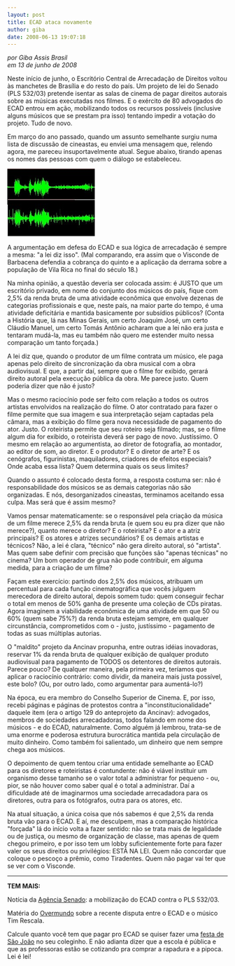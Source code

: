 ```yaml
---
layout: post
title: ECAD ataca novamente
author: giba
date: 2008-06-13 19:07:18
---
```

*por Giba Assis Brasil*\
*em 13 de junho de 2008*

Neste início de junho, o Escritório Central de Arrecadação de Direitos voltou às manchetes de Brasília e do resto do país. Um projeto de lei do Senado (PLS 532/03) pretende isentar as salas de cinema de pagar direitos autorais sobre as músicas executadas nos filmes. E o exército de 80 advogados do ECAD entrou em ação, mobilizando todos os recursos possíveis (inclusive alguns músicos que se prestam pra isso) tentando impedir a votação do projeto. Tudo de novo.

Em março do ano passado, quando um assunto semelhante surgiu numa lista de discussão de cineastas, eu enviei uma mensagem que, relendo agora, me pareceu insuportavelmente atual. Segue abaixo, tirando apenas os nomes das pessoas com quem o diálogo se estabeleceu.

![](/uploads/waveform.jpg)

A argumentação em defesa do ECAD e sua lógica de arrecadação é sempre a mesma: "a lei diz isso". (Mal comparando, era assim que o Visconde de Barbacena defendia a cobrança do quinto e a aplicação da derrama sobre a população de Vila Rica no final do século 18.)

Na minha opinião, a questão deveria ser colocada assim: é JUSTO que um escritório privado, em nome do conjunto dos músicos do país, fique com 2,5% da renda bruta de uma atividade econômica que envolve dezenas de categorias profissionais e que, neste país, na maior parte do tempo, é uma atividade deficitária e mantida basicamente por subsídios públicos? (Conta a História que, lá nas Minas Gerais, um certo Joaquim José, um certo Cláudio Manuel, um certo Tomás Antônio acharam que a lei não era justa e tentaram mudá-la, mas eu também não quero me estender muito nessa comparação um tanto forçada.)

A lei diz que, quando o produtor de um filme contrata um músico, ele paga apenas pelo direito de sincronização da obra musical com a obra audiovisual. E que, a partir daí, sempre que o filme for exibido, gerará direito autoral pela execução pública da obra. Me parece justo. Quem poderia dizer que não é justo?

Mas o mesmo raciocínio pode ser feito com relação a todos os outros artistas envolvidos na realização do filme. O ator contratado para fazer o filme permite que sua imagem e sua interpretação sejam captadas pela câmara, mas a exibição do filme gera nova necessidade de pagamento do ator. Justo. O roteirista permite que seu roteiro seja filmado; mas, se o filme algum dia for exibido, o roteirista deverá ser pago de novo. Justíssimo. O mesmo em relação ao argumentista, ao diretor de fotografia, ao montador, ao editor de som, ao diretor. E o produtor? E o diretor de arte? E os cenógrafos, figurinistas, maquiladores, criadores de efeitos especiais? Onde acaba essa lista? Quem determina quais os seus limites?

Quando o assunto é colocado desta forma, a resposta costuma ser: não é responsabilidade dos músicos se as demais categorias não são organizadas. E nós, desorganizados cineastas, terminamos aceitando essa culpa. Mas será que é assim mesmo?

Vamos pensar matematicamente: se o responsável pela criação da música de um filme merece 2,5% da renda bruta (e quem sou eu pra dizer que não merece?), quanto merece o diretor? E o roteirista? E o ator e a atriz principais? E os atores e atrizes secundários? E os demais artistas e técnicos? Não, a lei é clara, "técnico" não gera direito autoral, só "artista". Mas quem sabe definir com precisão que funções são "apenas técnicas" no cinema? Um bom operador de grua não pode contribuir, em alguma medida, para a criação de um filme?

Façam este exercício: partindo dos 2,5% dos músicos, atribuam um percentual para cada função cinematográfica que vocês julguem merecedora de direito autoral, depois somem tudo: quem conseguir fechar o total em menos de 50% ganha de presente uma coleção de CDs piratas. Agora imaginem a viabilidade econômica de uma atividade em que 50 ou 60% (quem sabe 75%?) da renda bruta estejam sempre, em qualquer circunstância, comprometidos com o - justo, justíssimo - pagamento de todas as suas múltiplas autorias.

O "maldito" projeto da Ancinav propunha, entre outras idéias inovadoras, reservar 1% da renda bruta de qualquer exibição de qualquer produto audiovisual para pagamento de TODOS os detentores de direitos autorais. Parece pouco? De qualquer maneira, pela primeira vez, teríamos que aplicar o raciocínio contrário: como dividir, da maneira mais justa possível, este bolo? (Ou, por outro lado, como argumentar para aumentá-lo?)

Na época, eu era membro do Conselho Superior de Cinema. E, por isso, recebi páginas e páginas de protestos contra a "inconstitucionalidade" daquele item (era o artigo 129 do anteprojeto da Ancinav): advogados, membros de sociedades arrecadadoras, todos falando em nome dos músicos - e do ECAD, naturalmente. Como alguém já lembrou, trata-se de uma enorme e poderosa estrutura burocrática mantida pela circulação de muito dinheiro. Como também foi salientado, um dinheiro que nem sempre chega aos músicos.

O depoimento de quem tentou criar uma entidade semelhante ao ECAD para os diretores e roteiristas é contundente: não é viável instituir um organismo desse tamanho se o valor total a administrar for pequeno - ou, pior, se não houver como saber qual é o total a administrar. Daí a dificuldade até de imaginarmos uma sociedade arrecadadora para os diretores, outra para os fotógrafos, outra para os atores, etc.

Na atual situação, a única coisa que nós sabemos é que 2,5% da renda bruta vão para o ECAD. E aí, me desculpem, mas a comparação histórica "forçada" lá do início volta a fazer sentido: não se trata mais de legalidade ou de justiça, ou mesmo de organização de classe, mas apenas de quem chegou primeiro, e por isso tem um lobby suficientemente forte para fazer valer os seus direitos ou privilégios: ESTÁ NA LEI. Quem não concordar que coloque o pescoço a prêmio, como Tiradentes. Quem não pagar vai ter que se ver com o Visconde.

- - -

**TEM MAIS:**

Notícia da [Agência Senado](http://www.senado.gov.br/agencia/verNoticia.aspx?codNoticia=75526&codAplicativo=2): a mobilização do ECAD contra o PLS 532/03.

Matéria do [Overmundo](http://www.overmundo.com.br/overblog/80-advogados-do-ecad-x-1-musico-ou-david-x-golias) sobre a recente disputa entre o ECAD e o músico Tim Rescala.

Calcule quanto você tem que pagar pro ECAD se quiser fazer uma [festa de São João](http://www.ecad.org.br/ViewController/publico/conteudo.aspx?codigo=495) no seu coleginho. E não adianta dizer que a escola é pública e que as professoras estão se cotizando pra comprar a rapadura e a pipoca. Lei é lei!